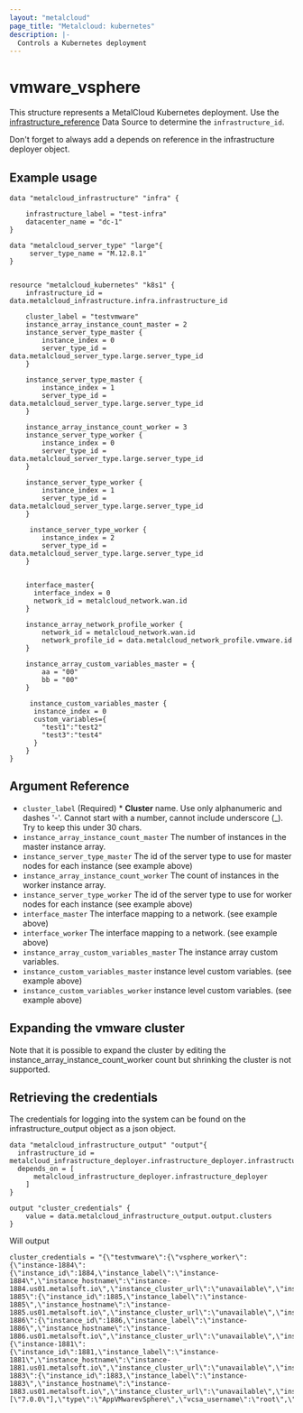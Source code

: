 ```yaml
---
layout: "metalcloud"
page_title: "Metalcloud: kubernetes"
description: |-
  Controls a Kubernetes deployment
---
```



# vmware_vsphere

This structure represents a MetalCloud Kubernetes deployment.  Use the [infrastructure_reference](../d/infrastructure_reference.md) Data Source to determine the `infrastructure_id`.

Don't forget to always add a depends on reference in the infrastructure deployer object.

## Example usage

```hcl
data "metalcloud_infrastructure" "infra" {
   
    infrastructure_label = "test-infra"
    datacenter_name = "dc-1" 
}

data "metalcloud_server_type" "large"{
     server_type_name = "M.12.8.1"
}


resource "metalcloud_kubernetes" "k8s1" {
    infrastructure_id =  data.metalcloud_infrastructure.infra.infrastructure_id

    cluster_label = "testvmware"
    instance_array_instance_count_master = 2
    instance_server_type_master {
        instance_index = 0
        server_type_id = data.metalcloud_server_type.large.server_type_id
    }

    instance_server_type_master {
        instance_index = 1
        server_type_id = data.metalcloud_server_type.large.server_type_id
    }
    
    instance_array_instance_count_worker = 3
    instance_server_type_worker {
        instance_index = 0
        server_type_id = data.metalcloud_server_type.large.server_type_id
    }

    instance_server_type_worker {
        instance_index = 1
        server_type_id = data.metalcloud_server_type.large.server_type_id
    }

     instance_server_type_worker {
        instance_index = 2
        server_type_id = data.metalcloud_server_type.large.server_type_id
    }


    interface_master{
      interface_index = 0
      network_id = metalcloud_network.wan.id
    }

    instance_array_network_profile_worker {
        network_id = metalcloud_network.wan.id
        network_profile_id = data.metalcloud_network_profile.vmware.id
    }

    instance_array_custom_variables_master = {
        aa = "00"
        bb = "00"
    }
 
     instance_custom_variables_master {
      instance_index = 0
      custom_variables={
        "test1":"test2"
        "test3":"test4"
      }
    }
}

```
## Argument Reference

* `cluster_label` (Required) *  **Cluster** name. Use only alphanumeric and dashes '-'. Cannot start with a number, cannot include underscore (_). Try to keep this under 30 chars.
* `instance_array_instance_count_master` The number of instances in the master instance array.
* `instance_server_type_master` The id of the server type to use for master nodes for each instance (see example above)
* `instance_array_instance_count_worker` The count of instances in the worker instance array.
* `instance_server_type_worker` The id of the server type to use for worker nodes for each instance (see example above)
* `interface_master` The interface mapping to a network. (see example above)
* `interface_worker` The interface mapping to a network. (see example above)
* `instance_array_custom_variables_master` The instance array custom variables.
* `instance_custom_variables_master` instance level custom variables. (see example above)
* `instance_custom_variables_worker` instance level custom variables. (see example above)



## Expanding the vmware cluster

Note that it is possible to expand the cluster by editing the instance_array_instance_count_worker count but shrinking the cluster is not supported.


## Retrieving the credentials

The credentials for logging into the system can be found on the infrastructure_output object as a json object.

```hcl
data "metalcloud_infrastructure_output" "output"{
  infrastructure_id = metalcloud_infrastructure_deployer.infrastructure_deployer.infrastructure_id
  depends_on = [
      metalcloud_infrastructure_deployer.infrastructure_deployer
    ]
}

output "cluster_credentials" {
    value = data.metalcloud_infrastructure_output.output.clusters
}
```

Will output
```
cluster_credentials = "{\"testvmware\":{\"vsphere_worker\":{\"instance-1884\":{\"instance_id\":1884,\"instance_label\":\"instance-1884\",\"instance_hostname\":\"instance-1884.us01.metalsoft.io\",\"instance_cluster_url\":\"unavailable\",\"instance_health\":\"unavailable\",\"type\":\"AppVMwarevSphereInstance\",\"esxi_username\":\"root\",\"esxi_password\":\"RndHHb8sagwLjw_8P\"},\"instance-1885\":{\"instance_id\":1885,\"instance_label\":\"instance-1885\",\"instance_hostname\":\"instance-1885.us01.metalsoft.io\",\"instance_cluster_url\":\"unavailable\",\"instance_health\":\"unavailable\",\"type\":\"AppVMwarevSphereInstance\",\"esxi_username\":\"root\",\"esxi_password\":\"ThjrsLhdNg7Jfn_6K\"},\"instance-1886\":{\"instance_id\":1886,\"instance_label\":\"instance-1886\",\"instance_hostname\":\"instance-1886.us01.metalsoft.io\",\"instance_cluster_url\":\"unavailable\",\"instance_health\":\"unavailable\",\"type\":\"AppVMwarevSphereInstance\",\"esxi_username\":\"root\",\"esxi_password\":\"FCGwswEmGXr9PM_8F\"}},\"vsphere_master\":{\"instance-1881\":{\"instance_id\":1881,\"instance_label\":\"instance-1881\",\"instance_hostname\":\"instance-1881.us01.metalsoft.io\",\"instance_cluster_url\":\"unavailable\",\"instance_health\":\"unavailable\",\"type\":\"AppVMwarevSphereInstance\",\"esxi_username\":\"root\",\"esxi_password\":\"ypdFxkL9CDjrXg_8W\"},\"instance-1883\":{\"instance_id\":1883,\"instance_label\":\"instance-1883\",\"instance_hostname\":\"instance-1883.us01.metalsoft.io\",\"instance_cluster_url\":\"unavailable\",\"instance_health\":\"unavailable\",\"type\":\"AppVMwarevSphereInstance\",\"esxi_username\":\"root\",\"esxi_password\":\"wgPpKdegmKfj9S_5J\"}},\"admin_username\":\"administrator@vsphere.local\",\"cluster_software_available_versions\":[\"7.0.0\"],\"type\":\"AppVMwarevSphere\",\"vcsa_username\":\"root\",\"vcsa_initial_password\":\"LGassNtm9BLFYP\"}}"
```